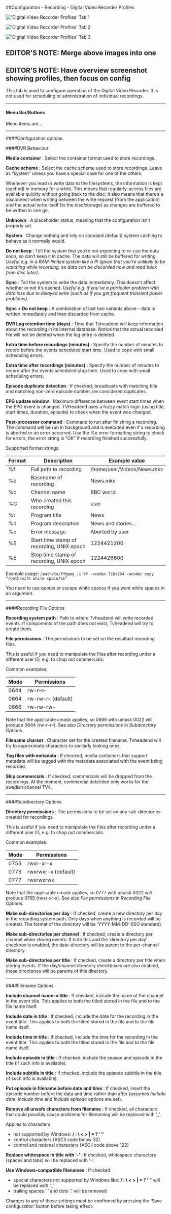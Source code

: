 ##Configuration - Recording - Digital Video Recorder Profiles

!['Digital Video Recorder Profiles' Tab 1](docresources/configdvrtab1.png)

!['Digital Video Recorder Profiles' Tab 2](docresources/configdvrtab2.png)

!['Digital Video Recorder Profiles' Tab 3](docresources/configdvrtab3.png)

## EDITOR'S NOTE: Merge above images into one

## EDITOR'S NOTE: Have overview screenshot showing profiles, then focus on config

This tab is used to configure operation of the Digital Video Recorder.
It is not used for scheduling or administration of individual
recordings.

---

#### Menu Bar/Buttons

Menu items are...

---

####Configuration options

####DVR Behaviour

**Media container**
:   Select the container format used to store recordings.

**Cache scheme**
:   Select the cache scheme used to store recordings. Leave as “system”
    unless you have a special case for one of the others.
    
 Whenever you read or write data to the filesystems, the information
 is kept (cached) in memory for a while. This means that
 regularly-access files are available quickly without going back to
 the disc; it also means that there’s a disconnect when writing
 between the write request (from the application) and the actual
 write itself (to the disc/storage) as changes are buffered to be
 written in one go.

**Unknown**
:   A placeholder status, meaning that the configuration isn’t properly
    set.

**System**
:   Change nothing and rely on standard (default) system caching to
    behave as it normally would.

**Do not keep**
:   Tell the system that you’re not expecting to re-use the data soon,
    so don’t keep it in cache. The data will still be buffered for
    writing. *Useful e.g. in a RAM-limited system like a Pi (given that
    you’re unlikely to be watching while recording, so data can be
    discarded now and read back from disc later).*

**Sync**
:   Tell the system to write the data immediately. This doesn’t affect
    whether or not it’s cached. *Useful e.g. if you’ve a particular
    problem with data loss due to delayed write (such as if you get
    frequent transient power problems).*

**Sync + Do not keep**
:   A combination of last two variants above - data is written
    immediately and then discarded from cache.

**DVR Log retention time (days)**
:   Time that Tvheadend will keep information about the recording in its
    internal database. Notice that the actual recorded file will not be
    deleted when the log entry is deleted.

**Extra time before recordings (minutes)**
:   Specify the number of minutes to record before the events scheduled
    start time. Used to cope with small scheduling errors.

**Extra time after recordings (minutes)**
:   Specify the number of minutes to record after the events scheduled stop
    time. Used to cope with small scheduling errors.

**Episode duplicate detection**
:   If checked, broadcasts with matching title and matching non-zero episode
    number are considered duplicates.

**EPG update window**
:   Maximum difference between event start times when the EPG event is
    changed. TVHeadend uses a fuzzy match logic (using title, start times,
    duration, episode) to check when the event was changed.

**Post-processor command**
:   Command to run after finishing a recording. The command will be run in
    background and is executed even if a recording is aborted or an error
    occurred. Use the %e error formatting string to check for errors, the
    error string is “OK” if recording finished successfully.
    
 Supported format strings:
 
  Format  | Description                               | Example value
  ------- | ----------------------------------------- | -------------
  %f      | Full path to recording                    |  /home/user/Videos/News.mkv
  %b      | Basename of recording                     |  News.mkv
  %c      | Channel name                              |  BBC world
  %C      | Who created this recording                |  user
  %t      | Program title                             |  News
  %d      | Program description                       |  News and stories…
  %e      | Error message                             |  Aborted by user
  %S      | Start time stamp of recording, UNIX epoch |  1224421200
  %E      | Stop time stamp of recording, UNIX epoch  |  1224426600

 Example usage: `/path/to/ffmpeg -i %f -vcodec libx264 -acodec copy
“/path/with white space/%b”`

 You need to use quotes or escape white spaces if you want white spaces
in an argument.

---

####Recording File Options

**Recording system path**
:   Path to where Tvheadend will write recorded events. If components of the
    path does not exist, Tvheadend will try to create them.

**File permissions**
:   The permissions to be set on the resultant recording files.

This is useful if you need to manipulate the files after recording under a
different user ID, e.g. to chop out commercials.

Common examples:

Mode | Permissions
-----|------------
0644 | rw-r–r–
0664 | rw-rw-r– (default)
0666 | rw-rw-rw-

Note that the applicable umask applies, so 0666 with umask 0022 will
produce 0644 (rw-r–r–). See also *Directory permissions* in
*Subdirectory Options*.

**Filename charset**
:   Character set for the created filename. Tvheadend will try to
    approximate characters to similarly looking ones.

**Tag files with metadata**
:   If checked, media containers that support metadata will be tagged with
    the metadata associated with the event being recorded.

**Skip commercials**
:   If checked, commercials will be dropped from the recordings. At the
    moment, commercial detection only works for the swedish channel TV4.

---

####Subdirectory Options

**Directory permissions**
:   The permissions to be set on any sub-directories created for recordings.

This is useful if you need to manipulate the files after recording under
a different user ID, e.g. to chop out commercials.

Common examples:

Mode | Permissions
-----|------------
0755 | rwxr-xr-x
0775 | rwxrwxr-x (default)
0777 | rwxrwxrwx

Note that the applicable umask applies, so 0777 with umask 0022 will
produce 0755 (rwxr-xr-x). See also *File permissions* in *Recording File
Options*.

**Make sub-directories per day**
:   If checked, create a new directory per day in the recording system path.
    Only days when anything is recorded will be created. The format of the
    directory will be ‘YYYY-MM-DD’ (ISO standard)

**Make sub-directories per channel**
:   If checked, create a directory per channel when storing events. If both
    this and the ‘directory per day’ checkbox is enabled, the date-directory
    will be parent to the per-channel directory.

**Make sub-directories per title**
:   If checked, create a directory per title when storing events. If the
    day/channel directory checkboxes are also enabled, those directories
    will be parents of this directory.

---

####Filename Options


**Include channel name in title**
:   If checked, include the name of the channel in the event title. This
    applies to both the titled stored in the file and to the file name
    itself.

**Include date in title**
:   If checked, include the date for the recording in the event title. This
    applies to both the titled stored in the file and to the file name
    itself.

**Include time in title**
:   If checked, include the time for the recording in the event title. This
    applies to both the titled stored in the file and to the file name
    itself.

**Include episode in title**
:   If checked, include the season and episode in the title (if such info is
    available).

**Include subtitle in title**
:   If checked, include the episode subtitle in the title (if such info is
    available).

**Put episode in filename before date and time**
:   If checked, insert the episode number before the data and time rather
    than after (assumes *Include date*, *Include time* and *Include episode*
    options are set).

**Remove all unsafe characters from filename**
:   If checked, all characters that could possibly cause problems for
    filenaming will be replaced with ‘\_’.
    
Applies to characters:

* not supported by Windows: **/ : \\ < > | \* ? ’ \"**
* control characters (ASCII code below 32)
* control and national characters (ASCII code above 122)

**Replace whitespace in title with ‘-’**
:   If checked, whitespace characters (spaces and tabs) will be replaced
    with ‘-’.

**Use Windows-compatible filenames**
:   If checked:

* special characters not supported by Windows like: **/ : \\ \< \> | \*
? ’ "** will be replaced with ‘\_’
* trailing spaces ‘ ’ and dots ‘.’ will be removed

Changes to any of these settings must be confirmed by pressing the ‘Save
configuration’ button before taking effect.
